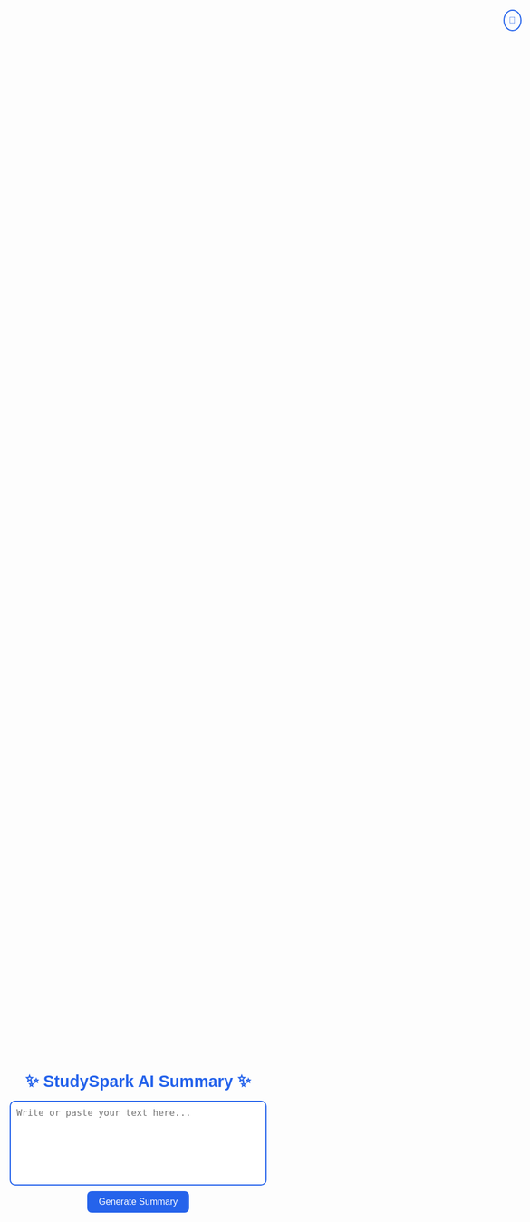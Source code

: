 <!DOCTYPE html>
<html lang="en">
<head>
  <meta charset="UTF-8" />
  <meta name="viewport" content="width=device-width, initial-scale=1.0" />
  <title>StudySpark - AI Summary Tool</title>
  <script type="module">
    import { GoogleGenerativeAI } from "https://esm.sh/@google/generative-ai";

    const API_KEY = "AIzaSyCnwYwvSDGIF4Q9Hcc5W3PF6hiqAuuewsw";
    const genAI = new GoogleGenerativeAI(API_KEY);

    const button = document.getElementById("button");
    const input = document.getElementById("input");
    const output = document.getElementById("output");
    const themeBtn = document.getElementById("theme-btn");

    function toggleTheme() {
      document.documentElement.classList.toggle("dark");
      document.documentElement.classList.toggle("light");
    }

    async function generateSummary() {
      const textInput = input.value.trim();
      if (textInput === "") {
        output.innerHTML =
          '<p class="text-red-500 font-semibold">Provide text input!</p>';
        return;
      }

      button.disabled = true;
      button.textContent = "Generating...";
      button.classList.add("generating-animation");
      output.innerHTML =
        '<p class="text-blue-500">Creating summary... Please wait.</p>';

      try {
        const model = genAI.getGenerativeModel({ model: "gemini-1.5-flash" });
        const prompt = `Write a concise, well-written summary of the following text:\n\n${textInput}`;
        const result = await model.generateContent(prompt);
        const summary = result.response.text();

        output.innerHTML = `
          <h3 class="font-semibold mb-2 text-accent-primary">Summary:</h3>
          <p class="whitespace-pre-wrap">${summary}</p>
        `;
      } catch (err) {
        output.innerHTML = `<p class="text-red-500 font-semibold">Error occurred: ${err.message}</p>`;
      } finally {
        button.disabled = false;
        button.textContent = "Generate Summary";
        button.classList.remove("generating-animation");
      }
    }

    document.addEventListener("DOMContentLoaded", () => {
      document.getElementById("button").addEventListener("click", generateSummary);
      document
        .getElementById("input")
        .addEventListener("keydown", (e) => {
          if (e.key === "Enter" && e.ctrlKey) generateSummary();
        });
      document
        .getElementById("theme-btn")
        .addEventListener("click", toggleTheme);
    });
  </script>

  <style>
    :root {
      --primary: #2563eb;
      --bg-light: #f9fafb;
      --bg-dark: #111827;
      --text-light: #111827;
      --text-dark: #f9fafb;
    }
    html.light {
      background: var(--bg-light);
      color: var(--text-light);
    }
    html.dark {
      background: var(--bg-dark);
      color: var(--text-dark);
    }
    body {
      font-family: "Poppins", sans-serif;
      display: flex;
      flex-direction: column;
      align-items: center;
      justify-content: center;
      height: 100vh;
      margin: 0;
      padding: 1rem;
      transition: all 0.3s ease;
    }
    h1 {
      font-size: 1.8rem;
      color: var(--primary);
      margin-bottom: 1rem;
    }
    textarea {
      width: 90%;
      max-width: 600px;
      height: 150px;
      padding: 10px;
      border: 2px solid var(--primary);
      border-radius: 10px;
      resize: none;
      font-size: 1rem;
    }
    button {
      margin-top: 10px;
      background-color: var(--primary);
      color: white;
      border: none;
      border-radius: 8px;
      padding: 10px 20px;
      font-size: 1rem;
      cursor: pointer;
      transition: 0.2s;
    }
    button:hover {
      opacity: 0.9;
    }
    #output {
      margin-top: 20px;
      max-width: 600px;
      text-align: left;
      font-size: 1rem;
      line-height: 1.5;
    }
    .generating-animation {
      animation: pulse 1s infinite;
    }
    @keyframes pulse {
      0% { opacity: 1; }
      50% { opacity: 0.5; }
      100% { opacity: 1; }
    }
    #theme-btn {
      position: absolute;
      top: 15px;
      right: 15px;
      background: transparent;
      border: 2px solid var(--primary);
      color: var(--primary);
      border-radius: 50%;
      padding: 8px;
      cursor: pointer;
    }
  </style>
</head>
<body class="light">
  <button id="theme-btn">🌙</button>
  <h1>✨ StudySpark AI Summary ✨</h1>
  <textarea id="input" placeholder="Write or paste your text here..."></textarea>
  <button id="button">Generate Summary</button>
  <div id="output"></div>
</body>
</html>